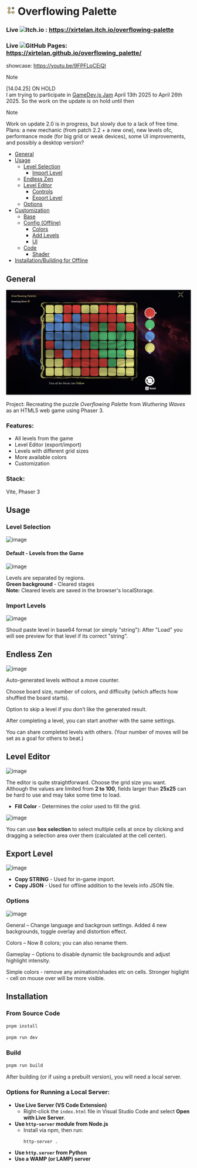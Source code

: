 # <img style="width:25px;height:25px;" src="./public/favicon.png"></img> Overflowing Palette

### Live ![Itch.io](https://img.shields.io/badge/itch.io-%23FF0B34.svg?logo=Itch.io&logoColor=white) :  https://xirtelan.itch.io/overflowing-palette 
### Live ![GitHub Pages](https://img.shields.io/badge/GitHub%20Pages-121013?logo=github&logoColor=white): https://xirtelan.github.io/overflowing_palette/
showcase: https://youtu.be/9FPFLpCEiQI

> [!Note]
> [14.04.25] ON HOLD \
> I am trying to participate in [GameDev.js Jam](https://itch.io/jam/gamedevjs-2025) April 13th 2025  to April 26th 2025.  So the work on the update is on hold until then

> [!Note]
> Work on update 2.0 is in progress, but slowly due to a lack of free time. Plans: a new mechanic (from patch 2.2 + a new one), new levels ofc, performance mode (for big grid or weak devices), some UI improvements, and possibly a desktop version?

- [General](#introduction)
- [Usage](#usage)
  - [Level Selection](#level-selection)
    - [Import Level](#import-level)
  - [Endless Zen](#endless-zen)
  - [Level Editor](#level-editor)
    - [Controls](#controls)
    - [Export Level](#export-level)
  - [Options](#options)
- [Customization](#customization)
  - [Base](#base)
  - [Config (Offline)](#config-offline)
    - [Colors](#colors)
    - [Add Levels](#add-levels)
    - [UI](#ui)
  - [Code](#code)
    - [Shader](#shader)
- [Installation/Building for Offline](#installation)


## General

![screenshot](screenshot.png)

Project: Recreating the puzzle *Overflowing Palette* from *Wuthering Waves* as an HTML5 web game using Phaser 3.

### Features:
- All levels from the game  
- Level Editor (export/import)  
- Levels with different grid sizes  
- More available colors  
- Customization  

### Stack:
Vite, Phaser 3

## Usage 

### Level Selection
![image](https://github.com/user-attachments/assets/e9c641ff-0b9d-459f-b254-b8caa26f98b8)


#### Default - Levels from the Game 
![image](https://github.com/user-attachments/assets/ab81da30-b86f-4be4-aefd-e407506edd61)


Levels are separated by regions.  
**Green background** - Cleared stages  
**Note:** Cleared levels are saved in the browser's localStorage.

### Import Levels  

![image](https://github.com/user-attachments/assets/164a4706-2872-4383-ab69-69c82631e306)

Shoud paste level in base64 format (or simply "string"):
After "Load" you will see preview for that level if its correct "string". 

## Endless Zen

![image](https://github.com/user-attachments/assets/78e36cf8-292f-4c5a-907d-e02563e25a25)


Auto-generated levels without a move counter.

Choose board size, number of colors, and difficulty (which affects how shuffled the board starts).

Option to skip a level if you don’t like the generated result.

After completing a level, you can start another with the same settings.

You can share completed levels with others. (Your number of moves will be set as a goal for others to beat.)



## Level Editor

![image](https://github.com/user-attachments/assets/919f8640-4756-412d-a509-e49164c89a34)


The editor is quite straightforward. Choose the grid size you want.  
Although the values are limited from **2 to 100**, fields larger than **25x25** can be hard to use and may take some time to load.

- **Fill Color** - Determines the color used to fill the grid.

![image](https://github.com/user-attachments/assets/d3881ec8-6bb7-439e-92fb-a80ecaa3f288)


You can use **box selection** to select multiple cells at once by clicking and dragging a selection area over them (calculated at the cell center).

## Export Level

![image](https://github.com/user-attachments/assets/e5b49faa-29cd-4176-8171-111371c486b3)


- **Copy STRING** - Used for in-game import.
- **Copy JSON** - Used for offline addition to the levels info JSON file.

### Options
![image](https://github.com/user-attachments/assets/ac11775e-f2f6-4411-989d-e37645832952)


General – Change language and backgroun settings. Added 4 new backgrounds, toggle overlay and distortion effect.

Colors – Now 8 colors; you can also rename them.

Gameplay – Options to disable dynamic tile backgrounds and adjust highlight intensity.

  Simple colors - remove any animation/shades etc on cells. 
  Stronger higlight - cell on mouse over will be more visible. 


## Installation

### From Source Code

```sh
pnpm install
```

```sh
pnpm run dev
```

### Build

```sh
pnpm run build
```

After building (or if using a prebuilt version), you will need a local server.

### Options for Running a Local Server:

- **Use Live Server (VS Code Extension)**  
  - Right-click the `index.html` file in Visual Studio Code and select **Open with Live Server**.  
- **Use `http-server` module from Node.js**  
  - Install via npm, then run:  
    ```sh
    http-server .
    ```
- **Use `http.server` from Python**
- **Use a WAMP (or LAMP) server**
